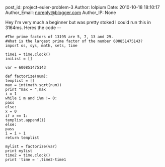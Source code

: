 post_id: project-euler-problem-3
Author: lolpium
Date: 2010-10-18 18:10:17
Author_Email: noreply@blogger.com
Author_IP: None

Hey I'm very much a beginner but was pretty stoked I could run this in 3164ms.
Heres the code --

    #The prime factors of 13195 are 5, 7, 13 and 29.
    #What is the largest prime factor of the number 600851475143?
    import os, sys, math, sets, time

    time1 = time.clock()
    iniList = []

    var = 600851475143

    def factorize(num):
    templist = []
    max = int(math.sqrt(num))
    print "max = ",max
    i = 1
    while i m and i%m != 0:
    pass
    else:
    x = 0
    if x == 1:
    templist.append(i)
    else:
    pass
    i = i + 1
    return templist

    mylist = factorize(var)
    print mylist
    time2 = time.clock()
    print 'time = ',time2-time1
